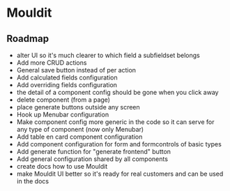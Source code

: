 <h1>Mouldit</h1>
<h2>Roadmap</h2>
<ul>
  <li>alter UI so it's much clearer to which field a subfieldset belongs</li>
  <li>Add more CRUD actions</li>
  <li>General save button instead of per action</li>
  <li>Add calculated fields configuration</li>
  <li>Add overriding fields configuration</li>
  <li>the detail of a component config should be gone when you click away</li>
  <li>delete component (from a page)</li>
  <li>place generate buttons outside any screen</li>
  <li>Hook up Menubar configuration</li>
  <li>Make component config more generic in the code so it can serve for any type of component (now only Menubar)</li>
  <li>Add table en card component configuration</li>
  <li>Add component configuration for form and formcontrols of basic types</li>
  <li>Add generate function for "generate frontend" button</li>
  <li>Add general configuration shared by all components</li>
  <li>create docs how to use Mouldit</li>
  <li>make Mouldit UI better so it's ready for real customers and can be used in the docs</li>
</ul>
